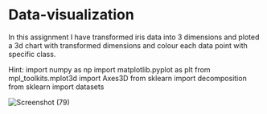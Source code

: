 # Data-visualization 
In this assignment I have transformed iris data into 3 dimensions
and ploted a 3d chart with transformed dimensions and colour each data
point with specific class.

Hint:
import numpy as np
import matplotlib.pyplot as plt
from mpl_toolkits.mplot3d import Axes3D
from sklearn import decomposition
from sklearn import datasets

![Screenshot (79)](https://user-images.githubusercontent.com/112623017/217800145-2f5a7475-c169-4fc2-a968-2273c3964230.png)

